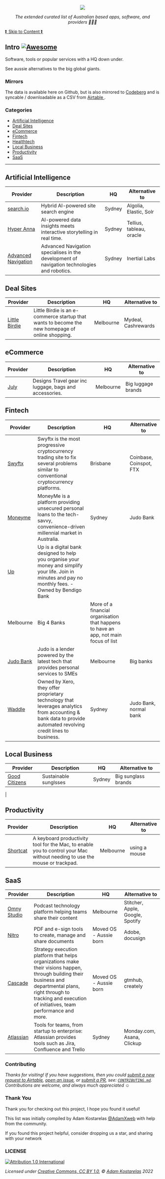 <p align="center"><a href="https://github.com/adamxweb/awesome-aussie"><img src="https://user-images.githubusercontent.com/6800453/186379269-07a5a3d0-7c83-4db6-98cf-ca62d77b6303.png" /></a></p>

*<p align="center">The extended curated list of Australian based apps, software, and providers 🦘🇦🇺</p>*

[⏬ Skip to Content ⏬](#Company-Culture)

## Intro [![Awesome](https://awesome.re/badge.svg)](https://awesome.re)
Software, tools or popular services with a HQ down under.

See aussie alternatives to the big global giants.





### Mirrors
The data is available here on Github, but is also mirrored to [Codeberg](https://codeberg.org/adamxweb/awesome-aussie) and is syncable / downloadable as a CSV from [Airtable ](https://airtable.com/shrZWCu5DHbHFezJl).



### Categories
- [Artificial Intelligence](#Artificial-Intelligence)
- [Deal Sites](#Deal-Sites)
- [eCommerce](#eCommerce)
- [Fintech](#Fintech)
- [Healthtech](#Healthtech)
- [Local Business](#Local-Business)
- [Productivity](#Productivity)
- [SaaS](#SaaS)
<hr>

## Artificial Intelligence
| Provider | Description | HQ | Alternative to |
| --- | --- | --- | --- |
| [search.io](https://www.search.io/) | Hybrid AI-powered site search engine | Sydney | Algolia, Elastic, Solr | Acquired by a US based company, Algolia |
| [Hyper Anna](https://www.hyperanna.com/) | AI-powered data insights meets interactive storytelling in real time. | Sydney | Tellius, tableau, oracle | Acquired by a US based company, Alteryx |
| [Advanced Navigation](https://www.advancednavigation.com/) | Advanced Navigation specialises in the development of navigation technologies and robotics.  | Sydney | Inertial Labs | Focus is on physical sale of products over a platform/SaaS offering. Not available for most consumers |

## Deal Sites
| Provider | Description | HQ | Alternative to |
| --- | --- | --- | --- |
| [Little Birdie](https://www.littlebirdie.com.au) | Little Birdie is an e-commerce startup that wants to become the new homepage of online shopping. | Melbourne | Mydeal, Cashrewards | Deal sites may promote too many items. Keeping in Extended list until further debate with community |
## eCommerce
| Provider | Description | HQ | Alternative to |
| --- | --- | --- | --- |
| [July](https://july.com) | Designs Travel gear inc luggage, bags and accessories.  | Melbourne | Big luggage brands | Ecommerce not the focus of main list, great to showcase an aussie brand |
## Fintech
| Provider | Description | HQ | Alternative to |
| --- | --- | --- | --- |
| [Swyftx](https://swyftx.com/au/) | Swyftx is the most progressive cryptocurrency trading site to fix several problems similar to conventional cryptocurrency platforms. | Brisbane | Coinbase, Coinspot, FTX | Cryptocurrency and trading markets not the focus of main list |
| [Moneyme](https://www.moneyme.com.au/) | MoneyMe is a platform providing unsecured personal loans to the tech-savvy, convenience-driven millennial market in Australia. | Sydney | Judo Bank | More of a credit facility than an app |
| [Up](https://up.com.au) | Up is a digital bank designed to help you organise your money and simplify your life. Join in minutes and pay no monthly fees. - Owned by Bendigo Bank
 | Melbourne | Big 4 Banks | More of a financial organisation that happens to have an app, not main focus of list |
| [Judo Bank](https://www.judo.bank) | Judo is a lender powered by the latest tech that provides personal services to SMEs | Melbourne | Big banks | More of a financial organisation that happens to have an app, not main focus of list |
| [Waddle](https://www.waddle.com.au/) | Owned by Xero, they offer proprietary technology that leverages analytics from accounting & bank data to provide automated revolving credit lines to business. | Sydney | Judo Bank, normal bank | Owned by NZ company, based in Sydney |
## Local Business
| Provider | Description | HQ | Alternative to |
| --- | --- | --- | --- |
| [Good Citizens](https://www.goodcitizens.com.au/) | Sustainable sunglsses | Sydney | Big sunglass brands | Ecommerce not the focus of main list, great to showcase an aussie brand
 |
## Productivity
| Provider | Description | HQ | Alternative to |
| --- | --- | --- | --- |
| [Shortcat](https://shortcat.app/) | A keyboard productivity tool for the Mac, to enable you to control your Mac without needing to use the mouse or trackpad. | Melbourne | using a mouse | Project with single function, limited business information |

## SaaS
| Provider | Description | HQ | Alternative to |
| --- | --- | --- | --- |
| [Omny Studio](https://omnystudio.com/) | Podcast technology platform helping teams share their content | Melbourne | Stitcher, Apple, Google, Spotify | Acquired by a US based company, Triton Digital |
| [Nitro](https://gonitro.com) | PDF and e-sign tools to create, manage and share documents  | Moved OS - Aussie born | Adobe, docusign | HQ has moved Overseas to the US. see #19 to discuss. |
| [Cascade](https://www.cascade.app/) | Strategy execution platform that helps organizations make their visions happen, through building their business and departmental plans, right through to tracking and execution of initiatives, team performance and more. | Moved OS - Aussie born | gtmhub, creately | HQ has moved Overseas to the US. see #75 to discuss. |
| [Atlassian](https://atlassian.com) | Tools for teams, from startup to enterprise: Atlassian provides tools such as Jira, Confluence and Trello | Sydney | Monday.com, Asana, Clickup | Moved HQ to the US. Now a Delaware company |
### Contributing

*Thanks for visiting! If you have suggestions, then you could [submit a new request to Airtable](https://airtable.com/shrNN6YAp7zPwsNom), [open an issue](https://github.com/AdamXweb/awesome-aussie/issues/new/choose), or [submit a PR](https://github.com/AdamXweb/awesome-aussie/pull/new/main), see: [`CONTRIBUTING.md`](/.github/CONTRIBUTING.md). Contributions are welcome, and always much appreciated* ☺️
### Thank You
Thank you for checking out this project, I hope you found it useful!

This list was initially compiled by Adam Kostarelas [@AdamXweb](https://github.com/adamxweb) with help from the community.

If you found this project helpful, consider dropping us a star, and sharing with your network
### LICENSE
[![Attribution 1.0 International](https://licensebuttons.net/l/by/1.0/88x31.png)](https://github.com/AdamXweb/awesome-aussie/blob/main/LICENSE)

*Licensed under [Creative Commons, CC BY 1.0](https://creativecommons.org/licenses/by/1.0/), © [Adam Kostarelas](https://adam.kostarelas.com) 2022*
